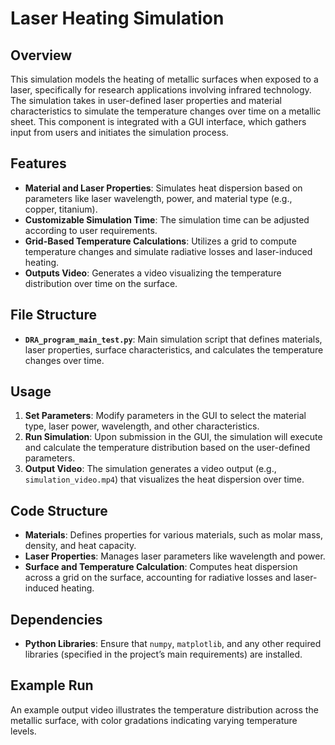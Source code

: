 # Laser Heating Simulation

## Overview
This simulation models the heating of metallic surfaces when exposed to a laser, specifically for research applications involving infrared technology. The simulation takes in user-defined laser properties and material characteristics to simulate the temperature changes over time on a metallic sheet. This component is integrated with a GUI interface, which gathers input from users and initiates the simulation process.

## Features
- **Material and Laser Properties**: Simulates heat dispersion based on parameters like laser wavelength, power, and material type (e.g., copper, titanium).
- **Customizable Simulation Time**: The simulation time can be adjusted according to user requirements.
- **Grid-Based Temperature Calculations**: Utilizes a grid to compute temperature changes and simulate radiative losses and laser-induced heating.
- **Outputs Video**: Generates a video visualizing the temperature distribution over time on the surface.

## File Structure
- **`DRA_program_main_test.py`**: Main simulation script that defines materials, laser properties, surface characteristics, and calculates the temperature changes over time.

## Usage
1. **Set Parameters**: Modify parameters in the GUI to select the material type, laser power, wavelength, and other characteristics.
2. **Run Simulation**: Upon submission in the GUI, the simulation will execute and calculate the temperature distribution based on the user-defined parameters.
3. **Output Video**: The simulation generates a video output (e.g., `simulation_video.mp4`) that visualizes the heat dispersion over time.

## Code Structure
- **Materials**: Defines properties for various materials, such as molar mass, density, and heat capacity.
- **Laser Properties**: Manages laser parameters like wavelength and power.
- **Surface and Temperature Calculation**: Computes heat dispersion across a grid on the surface, accounting for radiative losses and laser-induced heating.

## Dependencies
- **Python Libraries**: Ensure that `numpy`, `matplotlib`, and any other required libraries (specified in the project’s main requirements) are installed.

## Example Run
An example output video illustrates the temperature distribution across the metallic surface, with color gradations indicating varying temperature levels.

